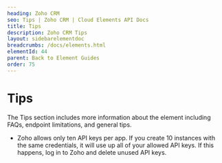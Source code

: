 ```yaml
---
heading: Zoho CRM
seo: Tips | Zoho CRM | Cloud Elements API Docs
title: Tips
description: Zoho CRM Tips
layout: sidebarelementdoc
breadcrumbs: /docs/elements.html
elementId: 44
parent: Back to Element Guides
order: 75
---
```


# Tips

The Tips section includes more information about the element including FAQs, endpoint limitations, and general tips.

* Zoho allows only ten API keys per app. If you create 10 instances with the same credentials, it will use up all of your allowed API keys. If this happens, log in to Zoho and delete unused API keys.

